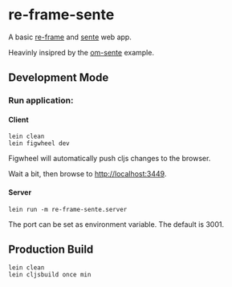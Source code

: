 # re-frame-sente

A basic [re-frame](https://github.com/Day8/re-frame)
and [sente](https://github.com/ptaoussanis/sente) web app.

Heavinly insipred by the [om-sente](https://github.com/seancorfield/om-sente)
example.

## Development Mode

### Run application:

#### Client
```
lein clean
lein figwheel dev
```
Figwheel will automatically push cljs changes to the browser.

Wait a bit, then browse to [http://localhost:3449](http://localhost:3449).

#### Server

```
lein run -m re-frame-sente.server
```

The port can be set as environment variable. The default is 3001.

## Production Build

```
lein clean
lein cljsbuild once min
```
